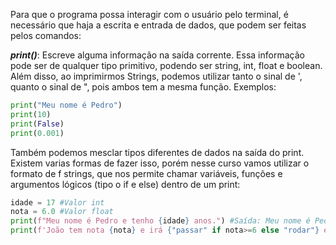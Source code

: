 Para que o programa possa interagir com o usuário pelo terminal, é necessário que haja a escrita e entrada de dados, que podem ser feitas pelos comandos:

***print()***: Escreve alguma informação na saída corrente. Essa informação pode ser de qualquer tipo primitivo, podendo ser string, int, float e boolean. Além disso, ao imprimirmos Strings, podemos utilizar tanto o sinal de ', quanto o sinal de ", pois ambos tem a mesma função.
Exemplos:
```python
print("Meu nome é Pedro")
print(10)
print(False)
print(0.001)
```
Também podemos mesclar tipos diferentes de dados na saída do print. Existem varias formas de fazer isso, porém nesse curso vamos utilizar o formato de f strings, que nos permite chamar variáveis, funções e argumentos lógicos (tipo o if e else) dentro de um print:
```python
idade = 17 #Valor int
nota = 6.0 #Valor float
print(f"Meu nome é Pedro e tenho {idade} anos.") #Saída: Meu nome é Pedro e tenho 17 anos
print(f'João tem nota {nota} e irá {"passar" if nota>=6 else "rodar"} esse ano') # Saída: João tem nota 6.0 e irá passar esse ano
```